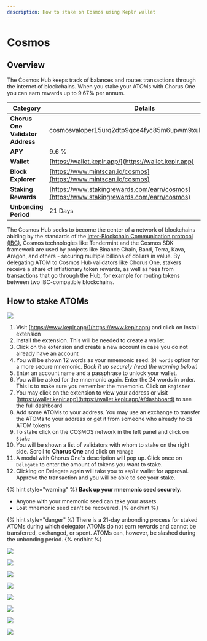 ```yaml
---
description: How to stake on Cosmos using Keplr wallet
---
```


# Cosmos

## Overview

The Cosmos Hub keeps track of balances and routes transactions through the internet of blockchains. When you stake your ATOMs with Chorus One you can earn rewards up to 9.67% per annum.

| Category                         | Details                                                                                  |
| -------------------------------- | ---------------------------------------------------------------------------------------- |
| **Chorus One Validator Address** | cosmosvaloper15urq2dtp9qce4fyc85m6upwm9xul3049e02707                                     |
| **APY**                          | 9.6 %                                                                                    |
| **Wallet**                       | [https://wallet.keplr.app/](https://wallet.keplr.app)                                    |
| **Block Explorer**               | [https://www.mintscan.io/cosmos](https://www.mintscan.io/cosmos)                         |
| **Staking Rewards**              | [https://www.stakingrewards.com/earn/cosmos](https://www.stakingrewards.com/earn/cosmos) |
| **Unbonding Period**             | 21 Days                                                                                  |

The Cosmos Hub seeks to become the center of a network of blockchains abiding by the standards of the [Inter-Blockchain Communication protocol (IBC).](https://chorus.one/networks/cosmos/) Cosmos technologies like Tendermint and the Cosmos SDK framework are used by projects like Binance Chain, Band, Terra, Kava, Aragon, and others - securing multiple billions of dollars in value. By delegating ATOM to Cosmos Hub validators like Chorus One, stakers receive a share of inflationary token rewards, as well as fees from transactions that go through the Hub, for example for routing tokens between two IBC-compatible blockchains.

## How to stake ATOMs

![](<../.gitbook/assets/image (31).png>)

1. Visit [https://www.keplr.app/](https://www.keplr.app) and click on Install extension
2. Install the extension. This will be needed to create a wallet.
3. Click on the extension and create a new account in case you do not already have an account
4. You will be shown 12 words as your mnemonic seed. `24 words` option for a more secure mnemonic. _Back it up securely (read the warning below)_
5. Enter an account name and a passphrase to unlock your wallet.
6. You will be asked for the mnemonic again. Enter the 24 words in order. This is to make sure you remember the mnemonic. Click on `Register`&#x20;
7. You may click on the extension to view your address or visit [https://wallet.keplr.app](https://wallet.keplr.app/#/dashboard) to see the full dashboard
8. Add some ATOMs to your address. You may use an exchange to transfer the ATOMs to your address or get it from someone who already holds ATOM tokens
9. To stake click on the COSMOS network in the left panel and click on `Stake`&#x20;
10. You will be shown a list of validators with whom to stake on the right side. Scroll to **Chorus One** and click on `Manage`&#x20;
11. A modal with Chorus One's description will pop up. Click once on `Delegate` to enter the amount of tokens you want to stake.
12. Clicking on Delegate again will take you to `Keplr` wallet for approval. Approve the transaction and you will be able to see your stake.

{% hint style="warning" %}
**Back up your mnemonic seed securely.**&#x20;

* Anyone with your mnemonic seed can take your assets.&#x20;
* Lost mnemonic seed can't be recovered.
{% endhint %}

{% hint style="danger" %}
There is a 21-day unbonding process for staked ATOMs during which delegator ATOMs do not earn rewards and cannot be transferred, exchanged, or spent. ATOMs can, however, be slashed during the unbonding period.
{% endhint %}

![](<../.gitbook/assets/image (24).png>)

![](<../.gitbook/assets/image (25).png>)



![](<../.gitbook/assets/image (26).png>)

![](<../.gitbook/assets/image (27).png>)

![](<../.gitbook/assets/image (28).png>)

![](<../.gitbook/assets/image (30).png>)

![](<../.gitbook/assets/image (32).png>)

![](<../.gitbook/assets/image (33).png>)
